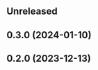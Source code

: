 <!-- Learn how to maintain this file at https://github.com/WordPress/gutenberg/tree/HEAD/packages#maintaining-changelogs. -->

## Unreleased

## 0.3.0 (2024-01-10)

## 0.2.0 (2023-12-13)
